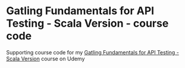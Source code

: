 Gatling Fundamentals for API Testing - Scala Version - course code
=============================================

Supporting course code for my [Gatling Fundamentals for API Testing - Scala Version](https://www.udemy.com/course/gatling-fundamentals/) course on Udemy